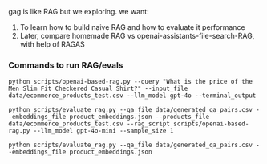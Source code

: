 gag is like RAG but we exploring. we want:

1. To learn how to build naive RAG and how to evaluate it performance
2. Later, compare homemade RAG vs openai-assistants-file-search-RAG, with help of RAGAS

### Commands to run RAG/evals

```
python scripts/openai-based-rag.py --query "What is the price of the Men Slim Fit Checkered Casual Shirt?" --input_file data/ecommerce_products_test.csv --llm_model gpt-4o --terminal_output

python scripts/evaluate_rag.py --qa_file data/generated_qa_pairs.csv --embeddings_file product_embeddings.json --products_file data/ecommerce_products_test.csv --rag_script scripts/openai-based-rag.py --llm_model gpt-4o-mini --sample_size 1

python scripts/evaluate_rag.py --qa_file data/generated_qa_pairs.csv --embeddings_file product_embeddings.json
```
